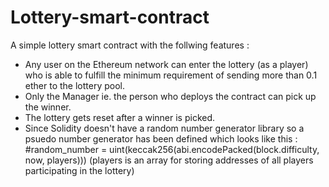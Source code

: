 # Lottery-smart-contract

A simple lottery smart contract with the follwing features :

- Any user on the Ethereum network can enter the lottery (as a player) who is able to fulfill the minimum requirement of sending more than 0.1 ether to the lottery pool. 
- Only the Manager ie. the person who deploys the contract can pick up the winner.
- The lottery gets reset after a winner is picked.
- Since Solidity doesn't have a random number generator library so a psuedo number generator has been defined which looks like this :
#random_number = uint(keccak256(abi.encodePacked(block.difficulty, now, players)))
(players is an array for storing addresses of all players participating in the lottery)
